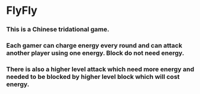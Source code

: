 # FlyFly

### This is a Chinese tridational game.
### Each gamer can charge energy every round and can attack another player using one energy. Block do not need energy.
### There is also a higher level attack which need more energy and needed to be blocked by higher level block which will cost energy.

